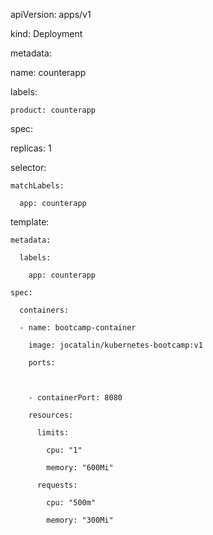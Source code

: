 apiVersion: apps/v1 

kind: Deployment 

metadata: 

  name: counterapp 

  labels: 

    product: counterapp 

spec: 

  replicas: 1 

  selector: 

    matchLabels: 

      app: counterapp 

  template: 

    metadata: 

      labels: 

        app: counterapp 

    spec: 

      containers: 

      - name: bootcamp-container 

        image: jocatalin/kubernetes-bootcamp:v1 

        ports: 

 

        - containerPort: 8080 

        resources: 

          limits: 

            cpu: "1" 

            memory: "600Mi" 

          requests: 

            cpu: "500m" 

            memory: "300Mi" 
